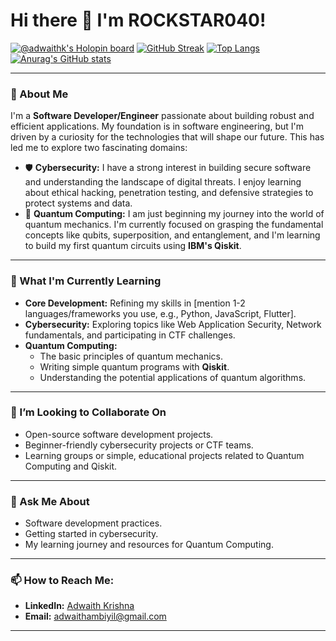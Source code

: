 # Hi there 👋 I'm ROCKSTAR040!

[![@adwaithk's Holopin board](https://holopin.me/adwaithk)](https://holopin.io/@adwaithk)
[![GitHub Streak](https://streak-stats.demolab.com?user=adwaith-krishna&theme=tokyonight-duo&mode=weekly)](https://git.io/streak-stats)
[![Top Langs](https://github-readme-stats.vercel.app/api/top-langs/?username=ROCKSTAR040&layout=compact&theme=dark&hide_border=true)](https://github.com/anuraghazra/github-readme-stats)
[![Anurag's GitHub stats](https://github-readme-stats.vercel.app/api?username=ROCKSTAR040&show_icons=true&theme=dark&hide_border=true)](https://github.com/anuraghazra/github-readme-stats)

---

### 🚀 About Me

I'm a **Software Developer/Engineer** passionate about building robust and efficient applications. My foundation is in software engineering, but I'm driven by a curiosity for the technologies that will shape our future. This has led me to explore two fascinating domains:

-   🛡️ **Cybersecurity:** I have a strong interest in building secure software and understanding the landscape of digital threats. I enjoy learning about ethical hacking, penetration testing, and defensive strategies to protect systems and data.
-   🌌 **Quantum Computing:** I am just beginning my journey into the world of quantum mechanics. I'm currently focused on grasping the fundamental concepts like qubits, superposition, and entanglement, and I'm learning to build my first quantum circuits using **IBM's Qiskit**.

---

### 🌱 What I'm Currently Learning

* **Core Development:** Refining my skills in [mention 1-2 languages/frameworks you use, e.g., Python, JavaScript, Flutter].
* **Cybersecurity:** Exploring topics like Web Application Security, Network fundamentals, and participating in CTF challenges.
* **Quantum Computing:**
    * The basic principles of quantum mechanics.
    * Writing simple quantum programs with **Qiskit**.
    * Understanding the potential applications of quantum algorithms.

---

### 🤝 I’m Looking to Collaborate On

* Open-source software development projects.
* Beginner-friendly cybersecurity projects or CTF teams.
* Learning groups or simple, educational projects related to Quantum Computing and Qiskit.

---

### 💬 Ask Me About

* Software development practices.
* Getting started in cybersecurity.
* My learning journey and resources for Quantum Computing.

---

### 📫 How to Reach Me:

* **LinkedIn:** [Adwaith Krishna](https://www.linkedin.com/in/adwaithk/)
* **Email:** [adwaithambiyil@gmail.com](mailto:adwaithambiyil@gmail.com)

---
